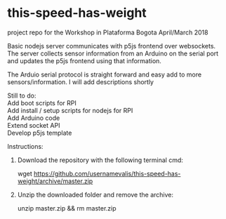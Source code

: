 # this-speed-has-weight
project repo for the Workshop in Plataforma Bogota April/March 2018
<br>

Basic nodejs server communicates with p5js frontend over websockets. <br>
The server collects sensor information from an Arduino on the serial port and updates the p5js frontend using that information.<br>

The Arduio serial protocol is straight forward and easy add to more sensors/information. I will add descriptions shortly<br>

Still to do:<br>
Add boot scripts for RPI<br>
Add install / setup scripts for nodejs for RPI<br>
Add Arduino code<br>
Extend socket API<br>
Develop p5js template<br>


Instructions:

1. Download the repository with the following terminal cmd:

      wget https://github.com/usernamevalis/this-speed-has-weight/archive/master.zip

2. Unzip the downloaded folder and remove the archive:

      unzip master.zip && rm master.zip

